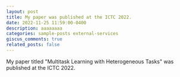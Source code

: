 ```yaml
---
layout: post
title: My paper was published at the ICTC 2022.
date: 2022-11-25 11:59:00-0400
description: aaaaaaaa
categories: sample-posts external-services
giscus_comments: true
related_posts: false
---
```

My paper titled "Multitask Learning with Heterogeneous Tasks" was published at the ICTC 2022.
